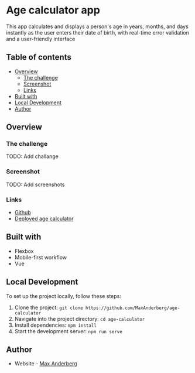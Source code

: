 # Age calculator app
This app calculates and displays a person's age in years, months, and days instantly as the user enters their date of birth, with real-time error validation and a user-friendly interface

## Table of contents

- [Overview](#overview)
  - [The challenge](#the-challenge)
  - [Screenshot](#screenshot)
  - [Links](#links)
- [Built with](#built-with)
- [Local Development](#local-development)
- [Author](#author)

## Overview

### The challenge
TODO: Add challange

### Screenshot
  TODO: Add screenshots

### Links

- [Github](https://github.com/MaxAnderberg/age-calculator)
- [Deployed age calculator](TBA)

## Built with

- Flexbox
- Mobile-first workflow
- Vue

## Local Development

To set up the project locally, follow these steps:


1. Clone the project: `git clone https://github.com/MaxAnderberg/age-calculator`
2. Navigate into the project directory: `cd age-calculator`
3. Install dependencies: `npm install`
4. Start the development server: `npm run serve`

## Author
- Website - [Max Anderberg](www.github.com/maxanderberg)
